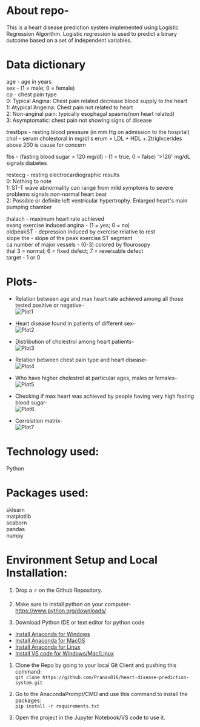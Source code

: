 # About repo-
This is a heart disease prediction system implemented using Logistic Regression Algorithm. Logistic regression is used to predict a binary outcome based on a set of independent variables.</br>

# Data dictionary
age - age in years</br>
sex - (1 = male; 0 = female)</br>
cp - chest pain type</br>
0: Typical Angina: Chest pain related decrease blood supply to the heart </br>
1: Atypical Angeina: Chest pain not related to 
heart </br>
2: Non-anginal pain: typically esophagal spasms(non heart related) </br>
3: Asymptomatic: chest pain not showing signs of disease</br>

trestbps - resting blood pressure (in mm Hg on admission to the hospital)</br>
chol - serum cholestoral in mg/dl s erum = LDL + HDL +.2triglvcerides
above 200 is cause for concern </br>

fbs - (fasting blood sugar > 120 mg/dl) - (1 = true; 0 = false) '>126' mg/dL signals diabetes</br>

restecg - resting electrocardiographic results</br>
0: Nothing to note </br>
1: ST-T wave abnormality can range from mild symptoms to severe problems signals non-normal heart beat </br>
2: Possible or definite left ventricular hypertrophy. Enlarged heart's main pumping chamber</br>

thalach - maximum heart rate achieved</br>
exang exercise induced angina - (1 = yes; 0 = no)</br>
oldpeakST - depression induced by exercise relative to rest</br>
slope the - slope of the peak exercise ST segment</br>
ca number of major vessels - (0-3) colored by flourosopy</br>
thal 3 = normal; 6 = fixed defect; 7 = reversable defect</br>
target - 1 or 0</br>

# Plots-
* Relation between age and max heart rate achieved among all those tested positive or negative- </br>
![Plot1](plots/plot1.png)

* Heart disease found in patients of different sex- </br>
![Plot2](plots/plot2.png)

* Distribution of cholestrol among heart patients- </br>
![Plot3](plots/plot3.png)

* Relation between chest pain type and heart disease- </br>
![Plot4](plots/plot4.png)

* Who have higher cholestrol at particular ages, males or females- </br>
![Plot5](plots/plot5.png)

* Checking if max heart was achieved by people having very high fasting blood sugar- </br>
![Plot6](plots/plot6.png)

* Correlation matrix-</br>
![Plot7](plots/plot7.png)


# Technology used:
Python

# Packages used:
sklearn</br>
matplotlib </br>
seaborn </br>
pandas</br>
numpy</br>

# Environment Setup and Local Installation:
1. Drop a :star: on the Github Repository.

1.  Make sure to install python on your computer- https://www.python.org/downloads/ </br>

1. Download Python IDE or text editor for python code <br/>
*	[Install Anaconda for Windows](https://docs.anaconda.com/anaconda/install/windows/) <br/>
*	[Install Anaconda for MacOS](https://docs.anaconda.com/anaconda/install/mac-os/) <br/>
*	[Install Anaconda for Linux](https://docs.anaconda.com/anaconda/install/linux/) <br/>
*	[Install VS code for Windows/Mac/Linux](https://code.visualstudio.com/Download) </br>

1. Clone the Repo by going to your local Git Client and pushing this command: <br/>
	```git clone https://github.com/Pranav016/heart-disease-prediction-system.git```

1. Go to the AnacondaPrompt/CMD and use this command to install the packages: <br/>
	```pip install -r requirements.txt```

1. Open the project in the Jupyter Notebook/VS code to use it.
